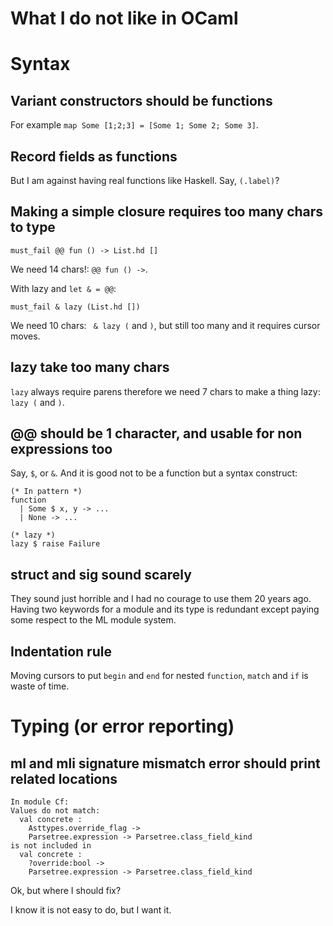 # What I do not like in OCaml

# Syntax

## Variant constructors should be functions

For example `map Some [1;2;3] = [Some 1; Some 2; Some 3]`.

## Record fields as functions

But I am against having real functions like Haskell. Say, `(.label)`?

## Making a simple closure requires too many chars to type

```
must_fail @@ fun () -> List.hd []
```

We need 14 chars!: ` @@ fun () -> `.

With lazy and `let & = @@`:

```
must_fail & lazy (List.hd [])
```

We need 10 chars: ` & lazy (` and `)`, but still too many and it requires
cursor moves.

## lazy take too many chars

`lazy` always require parens therefore we need 7 chars to make a thing
lazy: `lazy (` and `)`.

## @@ should be 1 character, and usable for non expressions too

Say, `$`, or `&`. And it is good not to be a function but a syntax construct:

```
(* In pattern *)
function
  | Some $ x, y -> ...
  | None -> ...
```

```
(* lazy *)
lazy $ raise Failure
```

## struct and sig sound scarely

They sound just horrible and I had no courage to use them 20 years ago.
Having two keywords for a module and its type is redundant except
paying some respect to the ML module system.

## Indentation rule

Moving cursors to put `begin` and `end` for nested `function`, `match`
and `if` is waste of time.

# Typing (or error reporting)

## ml and mli signature mismatch error should print related locations

```
In module Cf:
Values do not match:
  val concrete :
    Asttypes.override_flag ->
    Parsetree.expression -> Parsetree.class_field_kind
is not included in
  val concrete :
    ?override:bool ->
    Parsetree.expression -> Parsetree.class_field_kind
```
Ok, but where I should fix?

I know it is not easy to do, but I want it.

